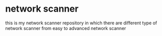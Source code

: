 # network scanner
this is my network scanner repository in which there are different type of network scanner from easy to advanced network scanner
